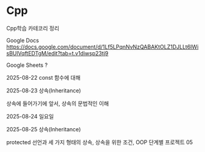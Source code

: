 # Cpp
Cpp학습 카테코리 정리

Google Docs      https://docs.google.com/document/d/1Lf5LPqnNvNzQABAKtOLZ1DJLLt6IWisBUlVqftEDTgM/edit?tab=t.v1diwsp23tj9

Google Sheets    ? 


2025-08-22 const 함수에 대해

2025-08-23 상속(Inheritance)

상속에 들어가기에 앞서, 상속의 문법적인 이해

2025-08-24 일요일

2025-08-25 상속(Inheritance)

protected 선언과 세 가지 형태의 상속, 상속을 위한 조건, OOP 단계별 프로젝트 05


